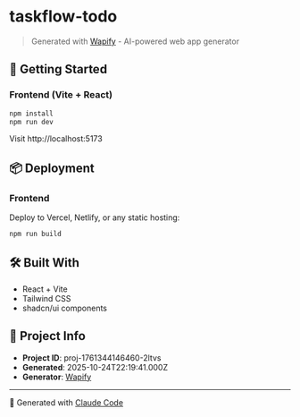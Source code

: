 # taskflow-todo

> Generated with [Wapify](https://wapify.app) - AI-powered web app generator

## 🚀 Getting Started

### Frontend (Vite + React)

```bash
npm install
npm run dev
```

Visit http://localhost:5173



## 📦 Deployment

### Frontend
Deploy to Vercel, Netlify, or any static hosting:
```bash
npm run build
```



## 🛠️ Built With

- React + Vite
- Tailwind CSS
- shadcn/ui components

## 📝 Project Info

- **Project ID**: proj-1761344146460-2ltvs
- **Generated**: 2025-10-24T22:19:41.000Z
- **Generator**: [Wapify](https://wapify.app)

---

🤖 Generated with [Claude Code](https://claude.com/claude-code)
